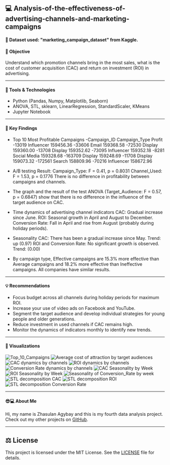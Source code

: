 ## 💻 Analysis-of-the-effectiveness-of-advertising-channels-and-marketing-campaigns

#### 🧾 Dataset used: "marketing_campaign_dataset" from Kaggle.

#### 📜 Objective
Understand which promotion channels bring in the most sales, what is the cost of customer acquisition (CAC) and return on investment (ROI) in advertising.

---

#### 🔨 Tools & Technologies
- Python (Pandas, Numpy, Matplotlib, Seaborn)
- ANOVA, STL, sklearn, LinearRegression, StandardScaler, KMeans
- Jupyter Notebook

---

#### 🎯 Key Findings
- Top 10 Most Profitable Campaigns
-Campaign_ID  Campaign_Type    Profit
-13019        Influencer       159456.36
-33606        Email            159368.58
-72530        Display          159360.00
-13708        Display          159352.62
-73095        Influencer       159352.18
-8281         Social Media     159328.68
-163709       Display          159248.69
-11708        Display          159073.32
-172561       Search           158809.96
-70216        Influencer       158672.96

- A/B testing
Result: Campaign_Type: F = 0.41, p = 0.8031
Channel_Used: F = 1.53, p = 0.1776
There is no difference in profitability between campaigns and channels.

- The graph and the result of the test ANOVA (Target_Audience: F = 0.57, p = 0.6847) show that there is no difference in the influence of the target audience on CAC.

- Time dynamics of advertising channel indicators
CAC: Gradual increase since June.
ROI: Seasonal growth in April and August to December.
Conversion Rate: Fall in April and rise from August (probably during holiday periods).

- Seasonality
CAC: There has been a gradual increase since May. Trend: up (0.97)
ROI and Conversion Rate: No significant growth is observed. Trend: (0.00) 

- By campaign type, Effective campaigns are 15.3% more effective than Average campaigns and 18.2% more effective than Ineffective campaigns. All companies have similar results.

---

#### 💡 Recommendations
- Focus budget across all channels during holiday periods for maximum ROI.
- Increase your use of video ads on Facebook and YouTube.
- Segment the target audience and develop individual strategies for young people and older generations.
- Reduce investment in used channels if CAC remains high.
- Monitor the dynamics of indicators monthly to identify new trends.

---

#### 🎨 Visualizations
![Top_10_Campaigns](img/Top_10_Most_Profitable_Campaigns.png)
![Average cost of attraction by target audiences](img/Average_cost_of_attraction_by_target_audiences.png)
![CAC dynamics by channels](img/CAC_dynamics_by_channels.png)
![ROI dynamics by channels](img/ROI_dynamics_by_channels.png)
![Conversion Rate dynamics by channels](img/Conversion_Rate_dynamics_by_channels.png)
![CAC Seasonality by Week](img/CAC_Seasonality_by_Week.png)
![ROI Seasonality by Week](img/ROI_Seasonality_by_Week.png)
![Seasonality of Conversion_Rate by week](img/Seasonality_of_Conversion_Rate_by_week.png)
![STL decomposition CAC](img/STL_decomposition_CAC.png)
![STL decomposition ROI](img/STL_decomposition_ROI.png)
![STL decomposition Conversion Rate](img/STL_decomposition_Conversion_Rate.png)

---

#### 😎💻 About Me
Hi, my name is Zhasulan Agybay and this is my fourth data analysis project. Check out my other projects on [GitHub](https://github.com/Zhasulan-Agybay).

---

## ⚖️ License
This project is licensed under the MIT License. See the [LICENSE](./LICENSE) file for details.
